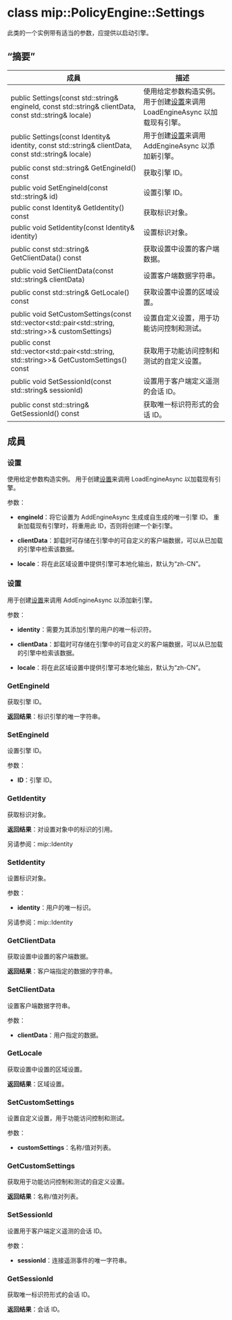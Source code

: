 # <a name="class-mippolicyenginesettings"></a>class mip::PolicyEngine::Settings 
此类的一个实例带有适当的参数，应提供以启动引擎。
  
## <a name="summary"></a>“摘要”
 成員                        | 描述                                
--------------------------------|---------------------------------------------
 public Settings(const std::string& engineId, const std::string& clientData, const std::string& locale)  |  使用给定参数构造实例。 用于创建[设置](class_mip_policyengine_settings.md)来调用 LoadEngineAsync 以加载现有引擎。
 public Settings(const Identity& identity, const std::string& clientData, const std::string& locale)  |  用于创建[设置](class_mip_policyengine_settings.md)来调用 AddEngineAsync 以添加新引擎。
 public const std::string& GetEngineId() const  |  获取引擎 ID。
 public void SetEngineId(const std::string& id)  |  设置引擎 ID。
 public const Identity& GetIdentity() const  |  获取标识对象。
 public void SetIdentity(const Identity& identity)  |  设置标识对象。
 public const std::string& GetClientData() const  |  获取设置中设置的客户端数据。
 public void SetClientData(const std::string& clientData)  |  设置客户端数据字符串。
 public const std::string& GetLocale() const  |  获取设置中设置的区域设置。
public void SetCustomSettings(const std::vector<std::pair<std::string, std::string>>& customSettings)  |  设置自定义设置，用于功能访问控制和测试。
public const std::vector<std::pair<std::string, std::string>>& GetCustomSettings() const  |  获取用于功能访问控制和测试的自定义设置。
 public void SetSessionId(const std::string& sessionId)  |  设置用于客户端定义遥测的会话 ID。
 public const std::string& GetSessionId() const  |  获取唯一标识符形式的会话 ID。
  
## <a name="members"></a>成員
  
### <a name="settings"></a>设置
使用给定参数构造实例。 用于创建[设置](class_mip_policyengine_settings.md)来调用 LoadEngineAsync 以加载现有引擎。

参数：  
* **engineId**：将它设置为 AddEngineAsync 生成或自生成的唯一引擎 ID。 重新加载现有引擎时，将重用此 ID，否则将创建一个新引擎。 


* **clientData**：卸载时可存储在引擎中的可自定义的客户端数据，可以从已加载的引擎中检索该数据。 


* **locale**：将在此区域设置中提供引擎可本地化输出，默认为“zh-CN”。


  
### <a name="settings"></a>设置
用于创建[设置](class_mip_policyengine_settings.md)来调用 AddEngineAsync 以添加新引擎。

参数：  
* **identity**：需要为其添加引擎的用户的唯一标识符。 


* **clientData**：卸载时可存储在引擎中的可自定义的客户端数据，可以从已加载的引擎中检索该数据。 


* **locale**：将在此区域设置中提供引擎可本地化输出，默认为“zh-CN”。


  
### <a name="getengineid"></a>GetEngineId
获取引擎 ID。

  
**返回结果**：标识引擎的唯一字符串。
  
### <a name="setengineid"></a>SetEngineId
设置引擎 ID。

参数：  
* **ID**：引擎 ID。


  
### <a name="getidentity"></a>GetIdentity
获取标识对象。

  
**返回结果**：对设置对象中的标识的引用。 
  
另请参阅：mip::Identity
  
### <a name="setidentity"></a>SetIdentity
设置标识对象。

参数：  
* **identity**：用户的唯一标识。 


  
另请参阅：mip::Identity
  
### <a name="getclientdata"></a>GetClientData
获取设置中设置的客户端数据。

  
**返回结果**：客户端指定的数据的字符串。
  
### <a name="setclientdata"></a>SetClientData
设置客户端数据字符串。

参数：  
* **clientData**：用户指定的数据。


  
### <a name="getlocale"></a>GetLocale
获取设置中设置的区域设置。

  
**返回结果**：区域设置。
  
### <a name="setcustomsettings"></a>SetCustomSettings
设置自定义设置，用于功能访问控制和测试。

参数：  
* **customSettings**：名称/值对列表。


  
### <a name="getcustomsettings"></a>GetCustomSettings
获取用于功能访问控制和测试的自定义设置。

  
**返回结果**：名称/值对列表。
  
### <a name="setsessionid"></a>SetSessionId
设置用于客户端定义遥测的会话 ID。

参数：  
* **sessionId**：连接遥测事件的唯一字符串。


  
### <a name="getsessionid"></a>GetSessionId
获取唯一标识符形式的会话 ID。

  
**返回结果**：会话 ID。